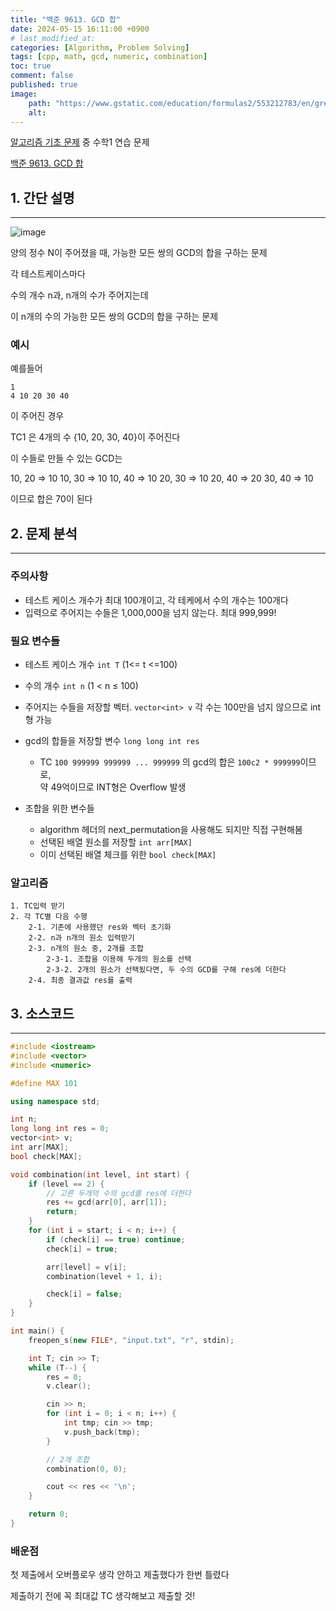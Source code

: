 ```yaml
---
title: "백준 9613. GCD 합"
date: 2024-05-15 16:11:00 +0900
# last_modified_at: 
categories: [Algorithm, Problem Solving] 
tags: [cpp, math, gcd, numeric, combination] 
toc: true
comment: false
published: true
image:
    path: "https://www.gstatic.com/education/formulas2/553212783/en/greatest_common_divisor.svg"
    alt: 
---
```


[알고리즘 기초 문제](https://jinhg0214.github.io/posts/problems/) 중 수학1 연습 문제

[백준 9613. GCD 합](https://www.acmicpc.net/problem/9613) 


## 1. 간단 설명
---

![image](https://github.com/jinhg0214/jinhg0214.github.io/assets/70011316/6e6c685b-015c-45b4-936b-5d3a96a2c764)

양의 정수 N이 주어졌을 때, 가능한 모든 쌍의 GCD의 합을 구하는 문제

각 테스트케이스마다 

수의 개수 n과, n개의 수가 주어지는데

이 n개의 수의 가능한 모든 쌍의 GCD의 합을 구하는 문제

### 예시

예를들어 
```
1
4 10 20 30 40
```
이 주어진 경우

TC1 은 4개의 수 {10, 20, 30, 40}이 주어진다

이 수들로 만들 수 있는 GCD는

10, 20 => 10
10, 30 => 10
10, 40 => 10
20, 30 => 10
20, 40 => 20
30, 40 => 10

이므로 합은 70이 된다


## 2. 문제 분석
---

### 주의사항
- 테스트 케이스 개수가 최대 100개이고, 각 테케에서 수의 개수는 100개다
- 입력으로 주어지는 수들은 1,000,000을 넘지 않는다. 최대 999,999!


### 필요 변수들
- 테스트 케이스 개수 `int T` (1<= t <=100)
- 수의 개수 `int n` (1 < n ≤ 100)
- 주어지는 수들을 저장할 벡터. `vector<int> v` 각 수는 100만을 넘지 않으므로 int형 가능
- gcd의 합들을 저장할 변수 `long long int res`
	- TC `100 999999 999999 ... 999999` 의 gcd의 합은 `100c2 * 999999`이므로,    
	약 49억이므로 INT형은 Overflow 발생

- 조합을 위한 변수들
	- algorithm 헤더의 next_permutation을 사용해도 되지만 직접 구현해봄
	- 선택된 배열 원소를 저장할 `int arr[MAX]`
	- 이미 선택된 배열 체크를 위한 `bool check[MAX]`

### 알고리즘
```
1. TC입력 받기
2. 각 TC별 다음 수행
	2-1. 기존에 사용했던 res와 벡터 초기화
	2-2. n과 n개의 원소 입력받기
	2-3. n개의 원소 중, 2개를 조합
		2-3-1. 조합을 이용해 두개의 원소를 선택
		2-3-2. 2개의 원소가 선택됬다면, 두 수의 GCD를 구해 res에 더한다
	2-4. 최종 결과값 res를 출력
```

## 3. 소스코드
---

```cpp
#include <iostream>
#include <vector>
#include <numeric>

#define MAX 101

using namespace std;

int n;
long long int res = 0;
vector<int> v;
int arr[MAX];
bool check[MAX];

void combination(int level, int start) {
	if (level == 2) {
		// 고른 두개의 수의 gcd를 res에 더한다
		res += gcd(arr[0], arr[1]);
		return;
	}
	for (int i = start; i < n; i++) {
		if (check[i] == true) continue;
		check[i] = true;

		arr[level] = v[i];
		combination(level + 1, i);

		check[i] = false;
	}
}

int main() {
	freopen_s(new FILE*, "input.txt", "r", stdin);

	int T; cin >> T;
	while (T--) {
		res = 0;
		v.clear();

		cin >> n;
		for (int i = 0; i < n; i++) {
			int tmp; cin >> tmp;
			v.push_back(tmp);
		}

		// 2개 조합
		combination(0, 0);

		cout << res << '\n';
	}

	return 0;
}
```

### 배운점
첫 제출에서 오버플로우 생각 안하고 제출했다가 한번 틀렸다

제출하기 전에 꼭 최대값 TC 생각해보고 제출할 것! 

